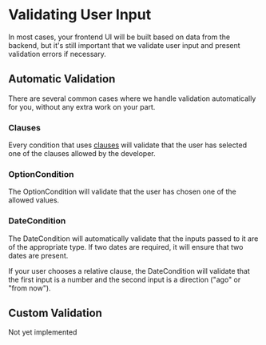 
# Validating User Input

In most cases, your frontend UI will be built based on data from the backend, but it's still important that we validate user input and present validation errors if necessary.  

## Automatic Validation

There are several common cases where we handle validation automatically for you, without any extra work on your part.

### Clauses

Every condition that uses [clauses](/conditions/clauses/) will validate that the user has selected one of the clauses allowed by the developer.

### OptionCondition

The OptionCondition will validate that the user has chosen one of the allowed values.

### DateCondition

The DateCondition will automatically validate that the inputs passed to it are of the appropriate type. If two dates are required, it will ensure that two dates are present. 

If your user chooses a relative clause, the DateCondition will validate that the first input is a number and the second input is a direction ("ago" or "from now"). 

## Custom Validation
Not yet implemented